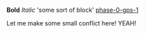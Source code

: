 **Bold**
*Italic*
'some sort of block'
[phase-0-gps-1](https://github.com/alita42/phase-0-gps-1/blob/add-command-log/README.md)

Let me make some small conflict here! YEAH!